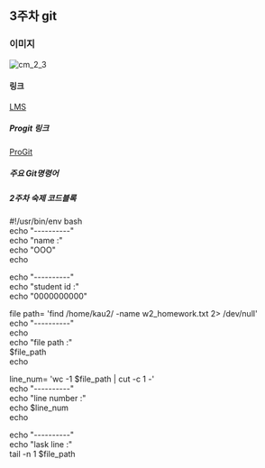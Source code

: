 ## 3주차 git

### 이미지

![cm_2_3](https://user-images.githubusercontent.com/127291602/227786231-ba79e5f3-2310-4714-a7e5-4a4dd9051fed.jpg)


#### 링크

[LMS](https://lms.kau.ac.kr/login.php)

##### Progit 링크

[ProGit](https://git-scm.com/book/en/v2)

##### 주요 Git명령어


##### 2주차 숙제 코드블록
#!/usr/bin/env bash   
echo "----------"   
echo "name :"   
echo "OOO"   
echo   
   
echo "----------"   
echo "student id :"    
echo "0000000000"   
    
file path= 'find /home/kau2/ -name w2_homework.txt 2> /dev/null'    
echo "----------"    
echo    
echo "file path :"    
$file_path    
echo    
    
line_num= 'wc -1 $file_path | cut -c 1 -'    
echo "----------"    
echo "line number :"    
echo $line_num    
echo    
    
echo "----------"    
echo "lask line :"    
tail -n 1 $file_path
